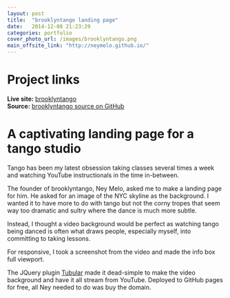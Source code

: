 ```yaml
---
layout: post
title:  "brooklyntango landing page"
date:   2014-12-08 21:23:29
categories: portfolio
cover_photo_url: /images/brooklyntango.png
main_offsite_link: "http://neymelo.github.io/"
---
```


# Project links

**Live site:** [brooklyntango](http://neymelo.github.io/)  
**Source:** [brooklyntango source on GitHub](https://github.com/neymelo/neymelo.github.io)

# A captivating landing page for a tango studio

Tango has been my latest obsession taking classes several times a week and watching YouTube instructionals in the time in-between.

The founder of brooklyntango, Ney Melo, asked me to make a landing page for him. He asked for an image of the NYC skyline as the background. I wanted it to have more to do with tango but not the corny tropes that seem way too dramatic and sultry where the dance is much more subtle.

Instead, I thought a video background would be perfect as watching tango being danced is often what draws people, especially myself, into committing to taking lessons.

For responsive, I took a screenshot from the video and made the info box full viewport.

The JQuery plugin [Tubular](http://www.seanmccambridge.com/tubular/) made it dead-simple to make the video background and have it all stream from YouTube. Deployed to GitHub pages for free, all Ney needed to do was buy the domain.